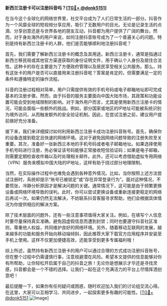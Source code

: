 **新西兰注册卡可以注册抖音吗？[[TG💪+ @donk5151](https://t.me/s/donk5151)]**

在当今这个全球化的网络世界里，社交平台成为了人们日常生活的一部分。抖音作为一个风靡全球的短视频分享应用，吸引了无数用户的目光。无论是记录生活的点滴、分享创意还是与世界各地的朋友互动，抖音都为用户提供了广阔的舞台。然而，对于身处海外的用户来说，如何注册抖音账号成为了一个普遍关心的问题。特别是持有新西兰注册卡的人群，他们是否能够顺利地注册抖音呢？

首先，我们需要了解新西兰注册卡的概念及其用途。新西兰注册卡，通常是指通过新西兰移民局或其他官方渠道获取的身份证明文件，用于确认个人身份及居住合法性。这种卡的存在主要是为了方便政府管理以及居民享受相关公共服务。那么，持有这张卡的用户是否可以直接用来注册抖音呢？答案是肯定的，但需要满足一定的条件和遵循特定的操作流程。

抖音的注册过程相对简单，用户只需提供有效的手机号码或电子邮箱地址即可完成基本的注册步骤。然而，由于抖音的服务主要面向中国大陆市场，其政策和功能设置可能会受到地域限制的影响。对于海外用户而言，尤其是使用新西兰注册卡的情况，可能会面临一些额外的挑战。例如，部分国家或地区的IP地址可能被系统识别为境外访问，从而触发额外的安全验证机制。因此，在尝试注册之前，建议用户提前做好充分准备。

接下来，我们来详细探讨如何利用新西兰注册卡成功注册抖音账号。首先，确保你的设备连接到稳定且快速的网络环境。这对于避免因网络问题导致的注册失败至关重要。其次，准备好一张新西兰本地的手机号码或者电子邮箱地址。如果选择使用手机号码进行注册，务必保证该号码能够正常接收短信验证码；如果是电子邮箱，则需要定期检查收件箱以及时处理相关邮件。此外，还可以考虑借助虚拟专用网络（VPN）服务来模拟中国大陆的IP地址，这样有助于绕过部分地理限制。

当然，在实际操作过程中也难免会遇到各种意外情况。比如，当你按照上述方法尝试注册时，系统却提示“账号已被锁定”或“存在异常登录行为”。面对这种情况，不要慌张，冷静分析原因才是解决问题的关键。通常情况下，这可能是由于频繁更换设备或网络环境导致的误判。此时，你可以尝试更换设备或重新连接更稳定的网络后再试一次。如果仍然无法解决，不妨联系抖音客服寻求帮助，他们会根据具体情况为你提供相应的解决方案。

除了技术层面的问题外，还有一些注意事项值得大家关注。例如，在填写个人信息时要尽量保持真实准确，避免因虚假信息而遭到封禁；同时也要遵守抖音社区准则，尊重他人权益，共同维护良好的网络环境。另外，随着移动互联网的发展，越来越多的功能和服务开始向移动端倾斜，因此推荐大家下载官方应用程序并安装至手机上使用。这样不仅更加便捷高效，还能享受到更多专属福利哦！

综上所述，虽然持有新西兰注册卡的用户可以通过合理的方式成功注册抖音账号，但在整个过程中仍需谨慎行事，注意规避潜在风险。希望本文提供的信息能够对你有所帮助，让你轻松开启属于自己的抖音之旅！无论你是想展示才华还是寻找灵感，抖音都会是一个不错的选择。让我们一起在这个充满活力的平台上尽情挥洒创意吧！

最后提醒一下，如果你有任何疑问或困惑，随时欢迎加入我们的讨论组交流心得。在这里，大家可以互相学习、共同进步，一起探索更多有趣的可能性。[[TG💪+ @donk5151](https://t.me/s/donk5151) ![Image](https://i.postimg.cc/rwNCRYN7/Snipaste-2025-04-30-17-27-05.png)]